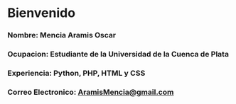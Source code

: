 # Bienvenido

### Nombre: Mencia Aramis Oscar

### Ocupacion: Estudiante de la Universidad de la Cuenca de Plata

### Experiencia: Python, PHP, HTML y CSS

### Correo Electronico: AramisMencia@gmail.com

<!--
**AramisMencia/AramisMencia** is a ✨ _special_ ✨ repository because its `README.md` (this file) appears on your GitHub profile.

Here are some ideas to get you started:

- 🔭 I’m currently working on ...
- 🌱 I’m currently learning ...
- 👯 I’m looking to collaborate on ...
- 🤔 I’m looking for help with ...
- 💬 Ask me about ...
- 📫 How to reach me: ...
- 😄 Pronouns: ...
- ⚡ Fun fact: ...
-->
